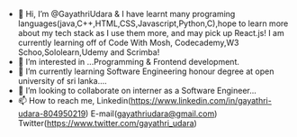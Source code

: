 - 👋 Hi, I’m @GayathriUdara & I have learnt many programing languages(java,C++,HTML,CSS,Javascript,Python,C),hope to learn more about my tech stack as I use them more, and may pick up React.js! 
I am currently learning off of Code With Mosh, Codecademy,W3 Schoo,Sololearn,Udemy and Scrimba! 
- 👀 I’m interested in ...Programming & Frontend development.
- 🌱 I’m currently learning Software Engineering honour  degree at open university of sri lanka....
- 💞️ I’m looking to collaborate on interner as a Software Engineer...
- 📫 How to reach me, Linkedin(https://www.linkedin.com/in/gayathri-udara-804950219)
   E-mail(gayathriudara@gmail.com)
Twitter(https://www.twitter.com/gayathri_udara)

<!---
GayathriUdara/GayathriUdara is a ✨ special ✨ repository because its `README.md` (this file) appears on your GitHub profile.
You can click the Preview link to take a look at your changes.
--->
